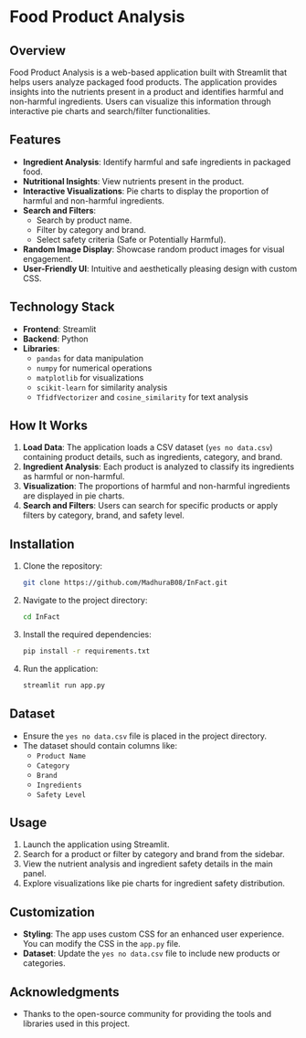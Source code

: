 # Food Product Analysis

## Overview
Food Product Analysis is a web-based application built with Streamlit that helps users analyze packaged food products. The application provides insights into the nutrients present in a product and identifies harmful and non-harmful ingredients. Users can visualize this information through interactive pie charts and search/filter functionalities.

## Features
- **Ingredient Analysis**: Identify harmful and safe ingredients in packaged food.
- **Nutritional Insights**: View nutrients present in the product.
- **Interactive Visualizations**: Pie charts to display the proportion of harmful and non-harmful ingredients.
- **Search and Filters**:
  - Search by product name.
  - Filter by category and brand.
  - Select safety criteria (Safe or Potentially Harmful).
- **Random Image Display**: Showcase random product images for visual engagement.
- **User-Friendly UI**: Intuitive and aesthetically pleasing design with custom CSS.

## Technology Stack
- **Frontend**: Streamlit
- **Backend**: Python
- **Libraries**:
  - `pandas` for data manipulation
  - `numpy` for numerical operations
  - `matplotlib` for visualizations
  - `scikit-learn` for similarity analysis
  - `TfidfVectorizer` and `cosine_similarity` for text analysis

## How It Works
1. **Load Data**: The application loads a CSV dataset (`yes no data.csv`) containing product details, such as ingredients, category, and brand.
2. **Ingredient Analysis**: Each product is analyzed to classify its ingredients as harmful or non-harmful.
3. **Visualization**: The proportions of harmful and non-harmful ingredients are displayed in pie charts.
4. **Search and Filters**: Users can search for specific products or apply filters by category, brand, and safety level.

## Installation

1. Clone the repository:
    ```bash
    git clone https://github.com/MadhuraB08/InFact.git
    ```
2. Navigate to the project directory:
    ```bash
    cd InFact
    ```
3. Install the required dependencies:
    ```bash
    pip install -r requirements.txt
    ```
4. Run the application:
    ```bash
    streamlit run app.py
    ```

## Dataset
- Ensure the `yes no data.csv` file is placed in the project directory.
- The dataset should contain columns like:
  - `Product Name`
  - `Category`
  - `Brand`
  - `Ingredients`
  - `Safety Level`

## Usage
1. Launch the application using Streamlit.
2. Search for a product or filter by category and brand from the sidebar.
3. View the nutrient analysis and ingredient safety details in the main panel.
4. Explore visualizations like pie charts for ingredient safety distribution.

## Customization
- **Styling**: The app uses custom CSS for an enhanced user experience. You can modify the CSS in the `app.py` file.
- **Dataset**: Update the `yes no data.csv` file to include new products or categories.

## Acknowledgments
- Thanks to the open-source community for providing the tools and libraries used in this project.



